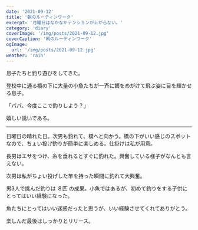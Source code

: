```yaml
---
date: '2021-09-12'
title: '朝のルーティンワーク'
excerpt: '月曜日はなかなかテンションが上がらない。'
category: 'diary'
coverImage: '/img/posts/2021-09-12.jpg'
coverCaption: '朝のルーティンワーク'
ogImage:
  url: '/img/posts/2021-09-12.jpg'
weather: 'rain'
---
```


息子たちと釣り遊びをしてきた。

登校中に通る橋の下に大量の小魚たちが一斉に餌をめがけて飛ぶ姿に目を輝かせる息子。

「パパ、今度ここで釣りしよう？」

嬉しい誘いである。

---

日曜日の晴れた日。次男も釣れて、橋へと向かう。橋の下がいい感じのスポットなので、ちょい投げ釣りが簡単に楽しめる。仕掛けは私が用意。

長男はエサをつけ、糸を垂れるとすぐに釣れた。興奮している様子がなんとも言えない。

次男は私がちょい投げした竿を持った瞬間に釣れて大興奮。

男3人で挑んだ釣りは ８匹 の成果。小魚ではあるが、初めて釣りをする子供にとってはいい経験になった。

魚たちにとってはいい迷惑だったと思うが、いい経験させてくれてありがとう。

楽しんだ最後はしっかりとリリース。
